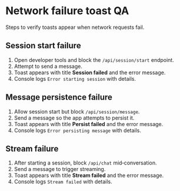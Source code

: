 # Network failure toast QA

Steps to verify toasts appear when network requests fail.

## Session start failure
1. Open developer tools and block the `/api/session/start` endpoint.
2. Attempt to send a message.
3. Toast appears with title **Session failed** and the error message.
4. Console logs `Error starting session` with details.

## Message persistence failure
1. Allow session start but block `/api/session/message`.
2. Send a message so the app attempts to persist it.
3. Toast appears with title **Persist failed** and the error message.
4. Console logs `Error persisting message` with details.

## Stream failure
1. After starting a session, block `/api/chat` mid‑conversation.
2. Send a message to trigger streaming.
3. Toast appears with title **Stream failed** and the error message.
4. Console logs `Stream failed` with details.
